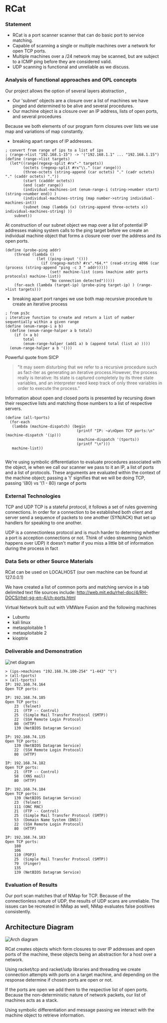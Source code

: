 # RCat

### Statement
- RCat is a port scanner scanner that can do basic port to service matching. 
- Capable of scanning a single or multiple machines over a network for open TCP ports. 
- Multiple machines over a /24 network may be scanned, but are subject to a ICMP ping before they are considered valid.
- UDP scanning is functional and unreliable as we discuss.

### Analysis of functional approaches and OPL concepts


Our project allows the option of several layers abstraction , 
  * Our 'subnet' objects are a closure over a list of machines we have pinged 
      and determined to be alive and several procedures.
  * Our machine object is a closure over an IP address, lists of open ports, and several procedures
  
      
Because we both elements of our program form closures over lists we use map and variations of map constantly.
  
  * breaking apart ranges of IP addresses.
  
```racket
; convert from range of ips to a list of ips
; (range->list "192.168.1-15") -> '("192.168.1.1" ... "192.168.1.15")
(define (range->list targets)
  (let*((range(regexp-split #rx"-" targets))
        (octets (regexp-split #rx"\\." (car range)))
        (three-octets (string-append (car octets) "." (cadr octets) "." (caddr octets) "."))
        (start (cadddr octets))
        (end (cadr range))
        (individual-machines-int (enum-range-i (string->number start) (string->number end)) )
        (individual-machines-string (map number->string individual-machines-int))
        (subnet (map (lambda (x) (string-append three-octets x)) individual-machines-string) ))
    subnet))
```
At construction of our subnet object we map over a list of potential IP addresses 
making system calls to the ping target before we create an individual machine object
that forms a closure over over the address and its open ports.

```racket
(define (probe-ping addr)
    (thread (lambda ()
              (let ((ping-input '()))
                (if (regexp-match? #rx".*64.*" (read-string 4096 (car (process (string-append "ping -c 3 " addr)))))
                    (set! machine-list (cons (machine addr ports protocols) machine-list))
                    "No connection detected")))))
    (for-each (lambda (target-ip) (probe-ping target-ip) ) (range->list targets)))
```

  * breaking apart port ranges we use both map recursive procedure to create an iterative process
  
```racket
; from ps3c
; iterative function to create and return a list of number sequentially within a given range
(define (enum-range-i a b)
  (define (enum-range-halper a b total)
    (if (> a b)
        total
        (enum-range-halper (add1 a) b (append total (list a) ))))
  (enum-range-halper a b '()))
```

Powerful quote from SICP
> "It may seem disturbing that we refer to a recursive procedure such as fact-iter as generating an iterative process.However, the process really is iterative: Its state is captured completely by its three state variables, and an interpreter need keep track of only three variables in order to execute the process."



Information about open and closed ports is presented by recursing down their respective lists and matching those numbers to a list of respective servers. 
```racket
(define (all-tports)
  (for-each
   (lambda (machine-dispatch) (begin
                                (printf "IP: ~a\nOpen TCP ports:\n" (machine-dispatch '(ip)))
                                (machine-dispatch '(tports))
                                (printf "\n")))
   machine-list))
   
```



We're using symbolic differentiation to evaluate procedures associated with the object, ie when we call our scanner we pass to it an IP, a list of ports and a list of protocols. These arguments are evaluated within the context of the machine object; passing a 't' signifies that we will be doing TCP, passing '(80) vs '(1 - 80) range of ports

### External Technologies
TCP and UDP 
TCP is a stateful protocol, it follows a set of rules governing connections. In order for a connection
to be established both client and server send a sequence of packets to one another (SYN/ACK) that set up 
handlers for speaking to one another.

UDP is a connectionless protocol and is much harder to determing whether a port is acception connections or not.
Think of video streaming (which happens over UDP) it doesn't matter if you miss a little bit of information during
the process in fact 

### Data Sets or other Source Materials
RCat can be used on LOCALHOST (our own machine can be found at 127.0.0.1)

We have created a list of common ports and matching service in a tab delimited text file sources include:
http://web.mit.edu/rhel-doc/4/RH-DOCS/rhel-sg-en-4/ch-ports.html

Virtual Network built out with VMWare Fusion and the following machines
  * Lubuntu
  * kali linux
  * metasploitable 1
  * metasploitable 2
  * kioptrix



### Deliverable and Demonstration
![net diagram](/demo/network_diagram.png?raw=true "test network diagram")

```racket
> (ips->machines "192.168.74.100-254" "1-443" "t")
> (all-tports)
> (all-tports)
IP: 192.168.74.164
Open TCP ports:

IP: 192.168.74.185
Open TCP ports:
	23	(Telnet)
	21	(FTP -- Control)
	25	(Simple Mail Transfer Protocol (SMTP))
	22	(SSH Remote Login Protocol)
	80	(HTTP)
	139	(NetBIOS Datagram Service)

IP: 192.168.74.135
Open TCP ports:
	139	(NetBIOS Datagram Service)
	22	(SSH Remote Login Protocol)
	80	(HTTP)

IP: 192.168.74.182
Open TCP ports:
	21	(FTP -- Control)
	58	(XNS mail)
	80	(HTTP)

IP: 192.168.74.184
Open TCP ports:
	139	(NetBIOS Datagram Service)
	23	(Telnet)
	111	(ONC RNC)
	21	(FTP -- Control)
	25	(Simple Mail Transfer Protocol (SMTP))
	53	(Domain Name System (DNS))
	22	(SSH Remote Login Protocol)
	80	(HTTP)

IP: 192.168.74.183
Open TCP ports:
	180	
	106	
	110	(POP3)
	25	(Simple Mail Transfer Protocol (SMTP))
	79	(Finger)
	135	
	139	(NetBIOS Datagram Service)
 ```

### Evaluation of Results

Our port scan matches that of NMap for TCP.
Because of the connectionless nature of UDP, the results of UDP scans are unreliable.
The issues can be recreated in NMap as well, NMap evaluates false positives consistently.

## Architecture Diagram

![Arch diagram](/demo/Projecet_Diagram.png?raw=true "Arch diagram")

RCat creates objects which form closures to over IP addresses and open ports of the machine, these objects being an abstraction for a host over a network.
 
Using racket/tcp and racket/udp libraries and threading we create connection attempts with ports on a target machine, and depending on the response determine if chosen ports are open or not.
  
If the ports are open we add them to the respective list of open ports. Because the non-deterministic nature
of network packets, our list of machines acts as a stack.

Using symbolic differentiation and message passing we interact with the machine object to retrieve information.
